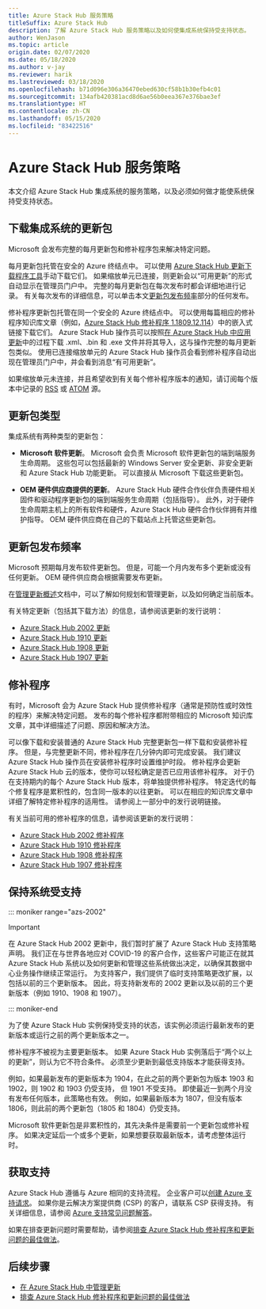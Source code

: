 ```yaml
---
title: Azure Stack Hub 服务策略
titleSuffix: Azure Stack Hub
description: 了解 Azure Stack Hub 服务策略以及如何使集成系统保持受支持状态。
author: WenJason
ms.topic: article
origin.date: 02/07/2020
ms.date: 05/18/2020
ms.author: v-jay
ms.reviewer: harik
ms.lastreviewed: 03/18/2020
ms.openlocfilehash: b71d096e306a36470ebed630cf58b1b30efb4c01
ms.sourcegitcommit: 134afb420381acd8d6ae56b0eea367e376bae3ef
ms.translationtype: HT
ms.contentlocale: zh-CN
ms.lasthandoff: 05/15/2020
ms.locfileid: "83422516"
---
```

# <a name="azure-stack-hub-servicing-policy"></a>Azure Stack Hub 服务策略

本文介绍 Azure Stack Hub 集成系统的服务策略，以及必须如何做才能使系统保持受支持状态。

## <a name="download-update-packages-for-integrated-systems"></a>下载集成系统的更新包

Microsoft 会发布完整的每月更新包和修补程序包来解决特定问题。

每月更新包托管在安全的 Azure 终结点中。 可以使用 [Azure Stack Hub 更新下载程序工具](https://aka.ms/azurestackupdatedownload)手动下载它们。 如果缩放单元已连接，则更新会以“可用更新”的形式自动显示在管理员门户中。 完整的每月更新包在每次发布时都会详细地进行记录。 有关每次发布的详细信息，可以单击本文[更新包发布频率](#update-package-release-cadence)部分的任何发布。

修补程序更新包托管在同一个安全的 Azure 终结点中。 可以使用每篇相应的修补程序知识库文章（例如，[Azure Stack Hub 修补程序 1.1809.12.114](https://support.microsoft.com/help/4481548/azure-stack-hotfix-1-1809-12-114)）中的嵌入式链接下载它们。 Azure Stack Hub 操作员可以按照[在 Azure Stack Hub 中应用更新](azure-stack-apply-updates.md)中的过程下载 .xml、.bin 和 .exe 文件并将其导入，这与操作完整的每月更新包类似。 使用已连接缩放单元的 Azure Stack Hub 操作员会看到修补程序自动出现在管理员门户中，并会看到消息“有可用更新”。

如果缩放单元未连接，并且希望收到有关每个修补程序版本的通知，请订阅每个版本中记录的 [RSS](https://support.microsoft.com/app/content/api/content/feeds/sap/en-us/32d322a8-acae-202d-e9a9-7371dccf381b/rss) 或 [ATOM](https://support.microsoft.com/app/content/api/content/feeds/sap/en-us/32d322a8-acae-202d-e9a9-7371dccf381b/atom) 源。

## <a name="update-package-types"></a>更新包类型

集成系统有两种类型的更新包：

- **Microsoft 软件更新**。 Microsoft 会负责 Microsoft 软件更新包的端到端服务生命周期。 这些包可以包括最新的 Windows Server 安全更新、非安全更新和 Azure Stack Hub 功能更新。 可以直接从 Microsoft 下载这些更新包。

- **OEM 硬件供应商提供的更新**。 Azure Stack Hub 硬件合作伙伴负责硬件相关固件和驱动程序更新包的端到端服务生命周期（包括指导）。 此外，对于硬件生命周期主机上的所有软件和硬件，Azure Stack Hub 硬件合作伙伴拥有并维护指导。 OEM 硬件供应商在自己的下载站点上托管这些更新包。

## <a name="update-package-release-cadence"></a>更新包发布频率

Microsoft 预期每月发布软件更新包。 但是，可能一个月内发布多个更新或没有任何更新。 OEM 硬件供应商会根据需要发布更新。

在[管理更新概述](azure-stack-updates.md)文档中，可以了解如何规划和管理更新，以及如何确定当前版本。

有关特定更新（包括其下载方法）的信息，请参阅该更新的发行说明：

- [Azure Stack Hub 2002 更新](/azure-stack/operator/release-notes?view=azs-2002)
- [Azure Stack Hub 1910 更新](/azure-stack/operator/release-notes?view=azs-1910)
- [Azure Stack Hub 1908 更新](/azure-stack/operator/release-notes?view=azs-1908)
- [Azure Stack Hub 1907 更新](/azure-stack/operator/release-notes?view=azs-1907)

## <a name="hotfixes"></a>修补程序

有时，Microsoft 会为 Azure Stack Hub 提供修补程序（通常是预防性或时效性的程序）来解决特定问题。 发布的每个修补程序都附带相应的 Microsoft 知识库文章，其中详细描述了问题、原因和解决方法。

可以像下载和安装普通的 Azure Stack Hub 完整更新包一样下载和安装修补程序。 但是，与完整更新不同，修补程序在几分钟内即可完成安装。 我们建议 Azure Stack Hub 操作员在安装修补程序时设置维护时段。 修补程序会更新 Azure Stack Hub 云的版本，使你可以轻松确定是否已应用该修补程序。 对于仍在支持期内的每个 Azure Stack Hub 版本，将单独提供修补程序。 特定迭代的每个修复程序是累积性的，包含同一版本的以往更新。 可以在相应的知识库文章中详细了解特定修补程序的适用性。 请参阅上一部分中的发行说明链接。

有关当前可用的修补程序的信息，请参阅该更新的发行说明：

- [Azure Stack Hub 2002 修补程序](/azure-stack/operator/release-notes?view=azs-2002#hotfixes)
- [Azure Stack Hub 1910 修补程序](/azure-stack/operator/release-notes?view=azs-1910#hotfixes-1)
- [Azure Stack Hub 1908 修补程序](/azure-stack/operator/release-notes?view=azs-1908#hotfixes-2)
- [Azure Stack Hub 1907 修补程序](/azure-stack/operator/release-notes?view=azs-1907#hotfixes-3)

## <a name="keep-your-system-under-support"></a>保持系统受支持

::: moniker range="azs-2002"

> [!IMPORTANT]  
> 在 Azure Stack Hub 2002 更新中，我们暂时扩展了 Azure Stack Hub 支持策略声明。 我们正在与世界各地应对 COVID-19 的客户合作，这些客户可能正在就其 Azure Stack Hub 系统以及如何更新和管理这些系统做出决定，以确保其数据中心业务操作继续正常运行。 为支持客户，我们提供了临时支持策略更改扩展，以包括以前的三个更新版本。 因此，将支持新发布的 2002 更新以及以前的三个更新版本（例如 1910、1908 和 1907）。

::: moniker-end

为了使 Azure Stack Hub 实例保持受支持的状态，该实例必须运行最新发布的更新版本或运行之前的两个更新版本之一。

修补程序不被视为主要更新版本。 如果 Azure Stack Hub 实例落后于“两个以上的更新”，则认为它不符合条件。 必须至少更新到最低支持版本才能获得支持。

例如，如果最新发布的更新版本为 1904，在此之前的两个更新包为版本 1903 和 1902，则 1902 和 1903 仍受支持， 但 1901 不受支持。 即使最近一到两个月没有发布任何版本，此策略也有效。 例如，如果最新版本为 1807，但没有版本 1806，则此前的两个更新包（1805 和 1804）仍受支持。

Microsoft 软件更新包是非累积性的，其先决条件是需要前一个更新包或修补程序。 如果决定延后一个或多个更新，如果想要获取最新版本，请考虑整体运行时。

## <a name="get-support"></a>获取支持

Azure Stack Hub 遵循与 Azure 相同的支持流程。 企业客户可以[创建 Azure 支持请求](https://support.azure.cn/zh-cn/support/support-azure/)。 如果你是云解决方案提供商 (CSP) 的客户，请联系 CSP 获得支持。 有关详细信息，请参阅 [Azure 支持常见问题解答](https://www.azure.cn/support/faq/)。

如果在排查更新问题时需要帮助，请参阅[排查 Azure Stack Hub 修补程序和更新问题的最佳做法](azure-stack-updates-troubleshoot.md)。

## <a name="next-steps"></a>后续步骤

- [在 Azure Stack Hub 中管理更新](azure-stack-updates.md)
- [排查 Azure Stack Hub 修补程序和更新问题的最佳做法](azure-stack-updates-troubleshoot.md)
